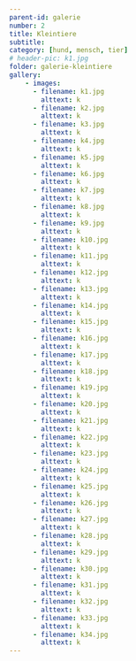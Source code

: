 ```yaml
---
parent-id: galerie
number: 2
title: Kleintiere
subtitle: 
category: [hund, mensch, tier]
# header-pic: k1.jpg
folder: galerie-kleintiere
gallery:
    - images:
      - filename: k1.jpg
        alttext: k
      - filename: k2.jpg
        alttext: k
      - filename: k3.jpg
        alttext: k
      - filename: k4.jpg
        alttext: k
      - filename: k5.jpg
        alttext: k
      - filename: k6.jpg
        alttext: k
      - filename: k7.jpg
        alttext: k
      - filename: k8.jpg
        alttext: k
      - filename: k9.jpg
        alttext: k
      - filename: k10.jpg
        alttext: k
      - filename: k11.jpg
        alttext: k
      - filename: k12.jpg
        alttext: k
      - filename: k13.jpg
        alttext: k
      - filename: k14.jpg
        alttext: k
      - filename: k15.jpg
        alttext: k
      - filename: k16.jpg
        alttext: k
      - filename: k17.jpg
        alttext: k
      - filename: k18.jpg
        alttext: k
      - filename: k19.jpg
        alttext: k
      - filename: k20.jpg
        alttext: k
      - filename: k21.jpg
        alttext: k
      - filename: k22.jpg
        alttext: k
      - filename: k23.jpg
        alttext: k
      - filename: k24.jpg
        alttext: k
      - filename: k25.jpg
        alttext: k
      - filename: k26.jpg
        alttext: k
      - filename: k27.jpg
        alttext: k
      - filename: k28.jpg
        alttext: k
      - filename: k29.jpg
        alttext: k
      - filename: k30.jpg
        alttext: k
      - filename: k31.jpg
        alttext: k
      - filename: k32.jpg
        alttext: k
      - filename: k33.jpg
        alttext: k
      - filename: k34.jpg
        alttext: k
---
```

<!-- beschreibender Text hier -->
